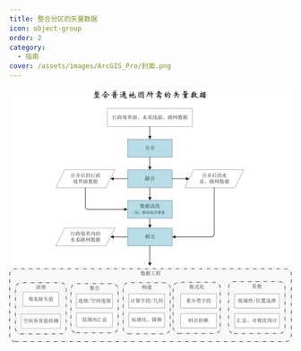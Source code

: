 ```yaml
---
title: 整合分区的矢量数据
icon: object-group
order: 2
category:
  - 指南
cover: /assets/images/ArcGIS_Pro/封面.png
---
```

![整合矢量数据步骤](image/整合矢量数据.png)
